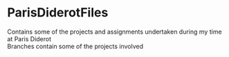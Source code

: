 # ParisDiderotFiles
Contains some of the projects and assignments undertaken during my time at Paris Diderot  
Branches contain some of the projects involved 
